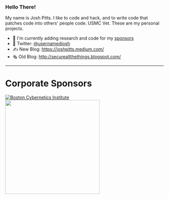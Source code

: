 ### Hello There!

My name is Josh Pitts. I like to code and hack, and to write code that patches code into others' people code. USMC Vet. These are my personal projects.

- 🔭 I'm currently adding research and code for my [sponsors](https://github.com/sponsors/secretsquirrel)
- 🐥 Twitter: [@usernamedjosh](https://twitter.com/ausernamedjosh)
- ✍️ New Blog: https://joshpitts.medium.com/
- 🗞 Old Blog: http://secureallthethings.blogspot.com/

----

# Corporate Sponsors

[![Boston Cybernetics Institute](https://static.wixstatic.com/media/3ec528_cc059af6ce2044649fb3bb5aca88a4c7~mv2.png/v1/fill/w_300,h_280,al_c,q_85,usm_0.66_1.00_0.01,enc_auto/3ec528_cc059af6ce2044649fb3bb5aca88a4c7~mv2.png)](https://www.bostoncyber.org)
[<img src="https://user-images.githubusercontent.com/1679850/234935839-62e096a0-2f4f-4b9d-ad5c-947f1dd4513b.png" width="300" height="300" />](https://binary.ninja/)
